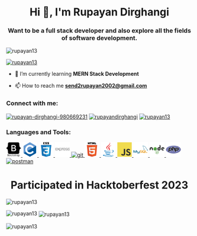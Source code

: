 <h1 align="center">Hi 👋, I'm Rupayan Dirghangi</h1>
<h3 align="center">Want to be a full stack developer and also explore all the fields of software development.</h3>
<p align="left"> <img src="https://komarev.com/ghpvc/?username=rupayan13&label=Profile%20views&color=0e75b6&style=flat" alt="rupayan13" /> </p>

<p align="left"> <a href="https://github.com/ryo-ma/github-profile-trophy"><img src="https://github-profile-trophy.vercel.app/?username=rupayan13" alt="rupayan13" /></a> </p>

- 🌱 I’m currently learning **MERN Stack Development**

- 📫 How to reach me **send2rupayan2002@gmail.com**

<h3 align="left">Connect with me:</h3>
<p align="left">
<a href="https://linkedin.com/in/rupayan-dirghangi-980669231" target="blank"><img align="center" src="https://raw.githubusercontent.com/rahuldkjain/github-profile-readme-generator/master/src/images/icons/Social/linked-in-alt.svg" alt="rupayan-dirghangi-980669231" height="30" width="40" /></a>
<a href="https://www.leetcode.com/rupayandirghangi" target="blank"><img align="center" src="https://raw.githubusercontent.com/rahuldkjain/github-profile-readme-generator/master/src/images/icons/Social/leet-code.svg" alt="rupayandirghangi" height="30" width="40" /></a>
<a href="https://auth.geeksforgeeks.org/user/rupayan13" target="blank"><img align="center" src="https://raw.githubusercontent.com/rahuldkjain/github-profile-readme-generator/master/src/images/icons/Social/geeks-for-geeks.svg" alt="rupayan13" height="30" width="40" /></a>
</p>

<h3 align="left">Languages and Tools:</h3>
<p align="left"> <a href="https://getbootstrap.com" target="_blank" rel="noreferrer"> <img src="https://raw.githubusercontent.com/devicons/devicon/master/icons/bootstrap/bootstrap-plain-wordmark.svg" alt="bootstrap" width="40" height="40"/> </a> <a href="https://www.cprogramming.com/" target="_blank" rel="noreferrer"> <img src="https://raw.githubusercontent.com/devicons/devicon/master/icons/c/c-original.svg" alt="c" width="40" height="40"/> </a> <a href="https://www.w3schools.com/css/" target="_blank" rel="noreferrer"> <img src="https://raw.githubusercontent.com/devicons/devicon/master/icons/css3/css3-original-wordmark.svg" alt="css3" width="40" height="40"/> </a> <a href="https://expressjs.com" target="_blank" rel="noreferrer"> <img src="https://raw.githubusercontent.com/devicons/devicon/master/icons/express/express-original-wordmark.svg" alt="express" width="40" height="40"/> </a> <a href="https://git-scm.com/" target="_blank" rel="noreferrer"> <img src="https://www.vectorlogo.zone/logos/git-scm/git-scm-icon.svg" alt="git" width="40" height="40"/> </a> <a href="https://www.w3.org/html/" target="_blank" rel="noreferrer"> <img src="https://raw.githubusercontent.com/devicons/devicon/master/icons/html5/html5-original-wordmark.svg" alt="html5" width="40" height="40"/> </a> <a href="https://www.java.com" target="_blank" rel="noreferrer"> <img src="https://raw.githubusercontent.com/devicons/devicon/master/icons/java/java-original.svg" alt="java" width="40" height="40"/> </a> <a href="https://developer.mozilla.org/en-US/docs/Web/JavaScript" target="_blank" rel="noreferrer"> <img src="https://raw.githubusercontent.com/devicons/devicon/master/icons/javascript/javascript-original.svg" alt="javascript" width="40" height="40"/> </a> <a href="https://www.mysql.com/" target="_blank" rel="noreferrer"> <img src="https://raw.githubusercontent.com/devicons/devicon/master/icons/mysql/mysql-original-wordmark.svg" alt="mysql" width="40" height="40"/> </a> <a href="https://nodejs.org" target="_blank" rel="noreferrer"> <img src="https://raw.githubusercontent.com/devicons/devicon/master/icons/nodejs/nodejs-original-wordmark.svg" alt="nodejs" width="40" height="40"/> </a> <a href="https://www.php.net" target="_blank" rel="noreferrer"> <img src="https://raw.githubusercontent.com/devicons/devicon/master/icons/php/php-original.svg" alt="php" width="40" height="40"/> </a> <a href="https://postman.com" target="_blank" rel="noreferrer"> <img src="https://www.vectorlogo.zone/logos/getpostman/getpostman-icon.svg" alt="postman" width="40" height="40"/> </a> </p>

<h1 align="center">Participated in Hacktoberfest 2023</h1>
<p><img align="center" src="https://holopin.me/rupayan13" alt="rupayan13" /></p>

<p><img align="left" src="https://github-readme-stats.vercel.app/api/top-langs?username=rupayan13&show_icons=true&locale=en&layout=compact" alt="rupayan13" /></p>

<p>&nbsp;<img align="center" src="https://github-readme-stats.vercel.app/api?username=rupayan13&show_icons=true&locale=en" alt="rupayan13" /></p>

<p><img align="center" src="https://github-readme-streak-stats.herokuapp.com/?user=rupayan13&" alt="rupayan13" /></p>

